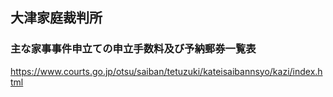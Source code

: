 ## 大津家庭裁判所
### 主な家事事件申立ての申立手数料及び予納郵券一覧表
https://www.courts.go.jp/otsu/saiban/tetuzuki/kateisaibannsyo/kazi/index.html
